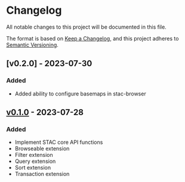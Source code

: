 # Changelog

All notable changes to this project will be documented in this file.

The format is based on [Keep a Changelog](https://keepachangelog.com/en/1.0.0/),
and this project adheres to [Semantic Versioning](https://semver.org/spec/v2.0.0.html).

## [v0.2.0] - 2023-07-30

### Added

- Added ability to configure basemaps in stac-browser

## [v0.1.0] - 2023-07-28

### Added

- Implement STAC core API functions
- Browseable extension
- Filter extension
- Query extension
- Sort extension
- Transaction extension

[unreleased]: https://github.com/olivierlacan/keep-a-changelog/compare/v0.2.0...HEAD
[1.1.1]: https://github.com/olivierlacan/keep-a-changelog/compare/v0.1.0...v0.2.0
[v0.1.0]: https://github.com/go-geospatial/go-stac-server/releases/tag/v0.1.0

